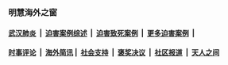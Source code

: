 
### 明慧海外之窗

####  [武汉肺炎](indexes/365.md?t=04171800) &nbsp;|&nbsp;  [迫害案例综述](indexes/328.md?t=04171800) &nbsp;|&nbsp; [迫害致死案例](indexes/277.md?t=04171800)  &nbsp;|&nbsp; [更多迫害案例](indexes/81.md?t=04171800)  &nbsp;|&nbsp; 
####  [时事评论](indexes/19.md?t=04171800) &nbsp;|&nbsp; [海外简讯](indexes/245.md?t=04171800)&nbsp;|&nbsp;  [社会支持](indexes/140.md?t=04171800) &nbsp;|&nbsp; [褒奖决议](indexes/282.md?t=04171800) &nbsp;|&nbsp; [社区报道](indexes/91.md?t=04171800)  &nbsp;|&nbsp; [天人之间](indexes/78.md?t=04171800) 

